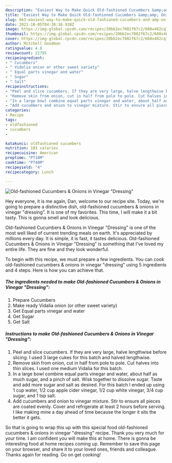 ```yaml
---
description: "Easiest Way to Make Quick Old-fashioned Cucumbers &amp;amp; Onions in Vinegar &amp;#34;Dressing&amp;#34;"
title: "Easiest Way to Make Quick Old-fashioned Cucumbers &amp;amp; Onions in Vinegar &amp;#34;Dressing&amp;#34;"
slug: 663-easiest-way-to-make-quick-old-fashioned-cucumbers-and-amp-onions-in-vinegar-and-34-dressing-and-34
date: 2021-10-05T04:38:16.938Z
image: https://img-global.cpcdn.com/recipes/20bb2ec7082f67c2/680x482cq70/old-fashioned-cucumbers-onions-in-vinegar-dressing-recipe-main-photo.jpg
thumbnail: https://img-global.cpcdn.com/recipes/20bb2ec7082f67c2/680x482cq70/old-fashioned-cucumbers-onions-in-vinegar-dressing-recipe-main-photo.jpg
cover: https://img-global.cpcdn.com/recipes/20bb2ec7082f67c2/680x482cq70/old-fashioned-cucumbers-onions-in-vinegar-dressing-recipe-main-photo.jpg
author: Mitchell Goodman
ratingvalue: 4.8
reviewcount: 22795
recipeingredient:
- " Cucumbers"
- " Vidalia onion or other sweet variety"
- " Equal parts vinegar and water"
- " Sugar"
- " Salt"
recipeinstructions:
- "Peel and slice cucumbers. If they are very large, halve lengthwise before slicing. I used 3 large cukes for this batch and halved lengthwise."
- "Remove skin from onion, cut in half from pole to pole. Cut halves into thin slices. I used one medium Vidalia for this batch."
- "In a large bowl combine equal parts vinegar and water, about half as much sugar, and a pinch of salt. Wisk together to dissolve sugar. Taste and add more sugar and salt as desired. For this batch I ended up using 1 cup water, 1/2 cup apple cider vinegar, 1/2 cup white vinegar, 3/4 cup sugar, and 1 tsp salt."
- "Add cucumbers and onion to vinegar mixture. Stir to ensure all pieces are coated evenly. Cover and refrigerate at least 2 hours before serving. I like making mine a day ahead of time because the longer it sits the better it gets."
categories:
- Recipe
tags:
- oldfashioned
- cucumbers
- 

katakunci: oldfashioned cucumbers  
nutrition: 183 calories
recipecuisine: American
preptime: "PT10M"
cooktime: "PT40M"
recipeyield: "4"
recipecategory: Lunch

---
```



![Old-fashioned Cucumbers &amp; Onions in Vinegar &#34;Dressing&#34;](https://img-global.cpcdn.com/recipes/20bb2ec7082f67c2/680x482cq70/old-fashioned-cucumbers-onions-in-vinegar-dressing-recipe-main-photo.jpg)

Hey everyone, it is me again, Dan, welcome to our recipe site. Today, we're going to prepare a distinctive dish, old-fashioned cucumbers &amp; onions in vinegar &#34;dressing&#34;. It is one of my favorites. This time, I will make it a bit tasty. This is gonna smell and look delicious.

Old-fashioned Cucumbers &amp; Onions in Vinegar &#34;Dressing&#34; is one of the most well liked of current trending meals on earth. It's appreciated by millions every day. It is simple, it is fast, it tastes delicious. Old-fashioned Cucumbers &amp; Onions in Vinegar &#34;Dressing&#34; is something that I've loved my entire life. They are fine and they look wonderful.




To begin with this recipe, we must prepare a few ingredients. You can cook old-fashioned cucumbers &amp; onions in vinegar &#34;dressing&#34; using 5 ingredients and 4 steps. Here is how you can achieve that.

<!--inarticleads1-->

##### The ingredients needed to make Old-fashioned Cucumbers &amp; Onions in Vinegar &#34;Dressing&#34;:

1. Prepare  Cucumbers
1. Make ready  Vidalia onion (or other sweet variety)
1. Get  Equal parts vinegar and water
1. Get  Sugar
1. Get  Salt




<!--inarticleads2-->

##### Instructions to make Old-fashioned Cucumbers &amp; Onions in Vinegar &#34;Dressing&#34;:

1. Peel and slice cucumbers. If they are very large, halve lengthwise before slicing. I used 3 large cukes for this batch and halved lengthwise.
1. Remove skin from onion, cut in half from pole to pole. Cut halves into thin slices. I used one medium Vidalia for this batch.
1. In a large bowl combine equal parts vinegar and water, about half as much sugar, and a pinch of salt. Wisk together to dissolve sugar. Taste and add more sugar and salt as desired. For this batch I ended up using 1 cup water, 1/2 cup apple cider vinegar, 1/2 cup white vinegar, 3/4 cup sugar, and 1 tsp salt.
1. Add cucumbers and onion to vinegar mixture. Stir to ensure all pieces are coated evenly. Cover and refrigerate at least 2 hours before serving. I like making mine a day ahead of time because the longer it sits the better it gets.




So that is going to wrap this up with this special food old-fashioned cucumbers &amp; onions in vinegar &#34;dressing&#34; recipe. Thank you very much for your time. I am confident you will make this at home. There is gonna be interesting food at home recipes coming up. Remember to save this page on your browser, and share it to your loved ones, friends and colleague. Thanks again for reading. Go on get cooking!

